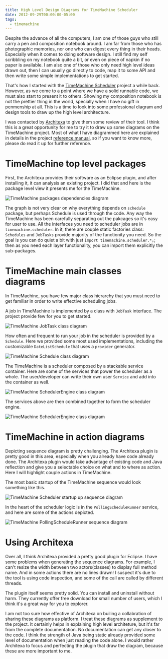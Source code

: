 ```yaml
---
title: High Level Design Diagrams for TimeMachine Scheduler
date: 2012-09-29T00:00:00-05:00
tags:
  - timemachine
---
```


Despite the advance of all the computers, I am one of those guys who still carry a pen and composition notebook around. I am far from those who has photographic memories, nor one who can digest every thing in their heads. Especially when it comes to doing software design. I still find my self scribbling on my notebook quite a bit, or even on piece of napkin if no paper is available. I am also one of those who only need high level ideas drawn out, then I can usually go directly to code, map it to some API and then write some simple implementations to get started. 

That's how I started with the [TimeMachine Scheduler](https://bitbucket.org/timemachine/scheduler) project a while back. However, as we come to a point where we have a solid runnable code, we must also start to present it to others. Showing my composition notebook is not the prettier thing in the world, specially when I have no gift in penmenship at all. This is a time to look into some professional diagram and design tools to draw up the high level architecture.

I was contacted by [Architexa](http://www.architexa.com) to give them some review of their tool. I think this is a great opportunity for me to try it to draw up some diagrams on the TimeMachine project. Most of what I have diagrammed here are explained in details in the project [reference manual](https://bitbucket.org/timemachine/scheduler/wiki/ReferenceManual), so if you want to know more, please do read it up for further reference.

# TimeMachine top level packages

First, the Architexa provides their software as an Eclipse plugin, and after installing it, it can analysis an existing project. I did that and here is the package level view it presents me for the TimeMachine.

![TimeMachine packages dependencies diagram](https://bitbucket.org/saltnlight5/images/raw/84cde5b1e9ba/timemachine-diagrams/package-dependencies.png)

The graph is not very clear on why everything depends on `schedule` package, but perhaps Schedule is used through the code. Any way the TimeMachine has been carefully separating out the pakcages so it's easy for user to use. All the interfaces you need to scheduler jobs are in `timemachine.scheduler`. In it, there are couple static factories class: `Schedules` and `JobTasks` provide majority of the functionity you need. So the goal is you can do quiet a bit with just `import timemachine.scheduler.*;`; then as you need each layer functionality, you can import them explicitly the sub-packages.

# TimeMachine main classes diagrams

In TimeMachine, you have few major class hierarchy that you must need to get familiar in order to write effective scheduling jobs. 

A job in TimeMachine is implemented by a class with `JobTask` interface. The project provide few for you to get started.

![TimeMachine JobTask class diagram](https://bitbucket.org/saltnlight5/images/raw/84cde5b1e9ba/timemachine-diagrams/jobtask-class-hierarchy.png)

How often and frequent to run your job in the scheduler is provided by a `Schedule`. Here we provided some most used implementations, including the customizable `DateListSchedule` that uses a `provider` generator.

![TimeMachine Schedule class diagram](https://bitbucket.org/saltnlight5/images/raw/84cde5b1e9ba/timemachine-diagrams/schedule-class-hierarchy.png)

The TimeMachine is a scheduler composed by a stackable service container. Here are some of the services that power the scheduler as a whole. The user/developer can write their own user `Service` and add into the container as well.

![TimeMachine SchedulerEngine class diagram](https://bitbucket.org/saltnlight5/images/raw/84cde5b1e9ba/timemachine-diagrams/service-class-hierarchy.png)

The services above are then combined together to form the scheduler engine.

![TimeMachine SchedulerEngine class diagram](https://bitbucket.org/saltnlight5/images/raw/84cde5b1e9ba/timemachine-diagrams/scheduler-engine-class-hierarchy.png)

# TimeMachine in action diagrams

Depicting sequence diagram is pretty challenging. The Architexa plugin is pretty good in this area, especially when you already have code already done. The Architexa plugin would take advantage of existing code and Java reflection and give you a selectable choice on what and to where as action. Here I will highlight couple actions in TimeMachine.

The most basic startup of the TimeMachine sequence would look something like this.

![TimeMachine Scheduler startup up sequence diagram](https://bitbucket.org/saltnlight5/images/raw/84cde5b1e9ba/timemachine-diagrams/scheduler-start-up-sequence.png)

In the heart of the scheduler logic is in the `PollingScheduleRunner` service, and here are some of the actions depicted.

![TimeMachine PollingScheduleRunner sequence diagram](https://bitbucket.org/saltnlight5/images/raw/84cde5b1e9ba/timemachine-diagrams/polling-schedule-runner-sequence.png)

# Using Architexa

Over all, I think Architexa provided a pretty good plugin for Eclipse. I have some problems when generating the sequence diagrams. For example, I can't resize the width between two actors(classes) to display full method name. And in some actions there are no lines drawn! I suspect it's due to the tool is using code inspection, and some of the call are called by different threads.

The plugin itself seems pretty solid. You can install and uninstall without harm. They currently offer free download for small number of users, which I think it's a great way for you to explorer.

I am not too sure how effective of Architexa on builing a collabration of sharing these diagrams as platform. I treat these diagrams as supplement to the project. It certainly helps in explaining high level architeture, but it's far from the complete documentation. No documentation can get any closer to the code. I think the strength of Java being static already provided some level of documentation when just reading the code alone. I would rather Architexa to focus and perfecting the plugin that draw the diagram, because these are more important to me.
